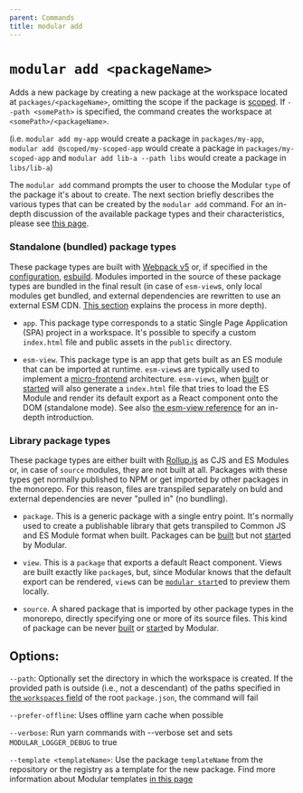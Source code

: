 ```yaml
---
parent: Commands
title: modular add
---
```


# `modular add <packageName>`

Adds a new package by creating a new package at the workspace located at
`packages/<packageName>`, omitting the scope if the package is
[scoped](https://docs.npmjs.com/cli/v8/using-npm/scope). If `--path <somePath>`
is specified, the command creates the workspace at `<somePath>/<packageName>`.

(i.e. `modular add my-app` would create a package in `packages/my-app`,
`modular add @scoped/my-scoped-app` would create a package in
`packages/my-scoped-app` and `modular add lib-a --path libs` would create a
package in `libs/lib-a`)

The `modular add` command prompts the user to choose the Modular `type` of the
package it's about to create. The next section briefly describes the various
types that can be created by the `modular add` command. For an in-depth
discussion of the available package types and their characteristics, please see
[this page](../concepts/package-types.md).

### Standalone (bundled) package types

These package types are built with [Webpack v5](https://webpack.js.org/) or, if
specified in the [configuration](../configuration.md),
[esbuild](https://esbuild.github.io/). Modules imported in the source of these
package types are bundled in the final result (in case of `esm-view`s, only
local modules get bundled, and external dependencies are rewritten to use an
external ESM CDN. [This section](../esm-views/index.md) explains the process in
more depth).

- `app`. This package type corresponds to a static Single Page Application (SPA)
  project in a workspace. It's possible to specify a custom `index.html` file
  and public assets in the `public` directory.

- `esm-view`. This package type is an app that gets built as an ES module that
  can be imported at runtime. `esm-view`s are typically used to implement a
  [micro-frontend](../concepts/microfrontends.md) architecture. `esm-views`,
  when [built](./build.md) or [started](./start.md) will also generate a
  `index.html` file that tries to load the ES Module and render its default
  export as a React component onto the DOM (standalone mode). See also
  [the esm-view reference](../esm-views/index.md) for an in-depth introduction.

### Library package types

These package types are either built with
[Rollup.js](https://rollupjs.org/guide/en/) as CJS and ES Modules or, in case of
`source` modules, they are not built at all. Packages with these types get
normally published to NPM or get imported by other packages in the monorepo. For
this reason, files are transpiled separately on buld and external dependencies
are never "pulled in" (no bundling).

- `package`. This is a generic package with a single entry point. It's normally
  used to create a publishable library that gets transpiled to Common JS and ES
  Module format when built. Packages can be [built](../commands/build.md) but
  not [start](../commands/start.md)ed by Modular.

- `view`. This is a `package` that exports a default React component. Views are
  built exactly like `package`s, but, since Modular knows that the default
  export can be rendered, `view`s can be [`modular start`](../start.md)ed to
  preview them locally.

- `source`. A shared package that is imported by other package types in the
  monorepo, directly specifying one or more of its source files. This kind of
  package can be never [built](../commands/build.md) or
  [start](../commands/start.md)ed by Modular.

## Options:

`--path`: Optionally set the directory in which the workspace is created. If the
provided path is outside (i.e., not a descendant) of the paths specified in
[the `workspaces` field](https://classic.yarnpkg.com/lang/en/docs/workspaces/#toc-how-to-use-it)
of the root `package.json`, the command will fail

`--prefer-offline`: Uses offline yarn cache when possible

`--verbose`: Run yarn commands with --verbose set and sets
`MODULAR_LOGGER_DEBUG` to true

`--template <templateName>`: Use the package `templateName` from the repository
or the registry as a template for the new package. Find more information about
Modular templates [in this page](../concepts/templates.md)
